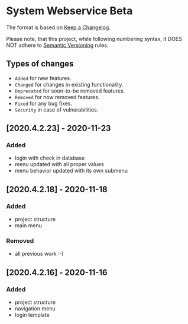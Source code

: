 # System Webservice Beta

The format is based on [Keep a Changelog](http://keepachangelog.com/en/1.0.0/).

Please note, that this project, while following numbering syntax, it DOES NOT
adhere to [Semantic Versioning](http://semver.org/spec/v2.0.0.html) rules.

## Types of changes

* ```Added``` for new features.
* ```Changed``` for changes in existing functionality.
* ```Deprecated``` for soon-to-be removed features.
* ```Removed``` for now removed features.
* ```Fixed``` for any bug fixes.
* ```Security``` in case of vulnerabilities.


## [2020.4.2.23] - 2020-11-23

### Added 
- login with check in database
- menu updated with all proper values
- menu behavior updated with its own submenu


## [2020.4.2.18] - 2020-11-18

### Added 
- project structure
- main menu

### Removed
- all previous work :-)



## [2020.4.2.16] - 2020-11-16

### Added
- project structure
- navigation menu
- login template